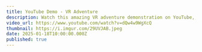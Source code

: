 ```yaml
---
title: YouTube Demo - VR Adventure
description: Watch this amazing VR adventure demonstration on YouTube,,,, now
video_url: https://www.youtube.com/watch?v=dQw4w9WgXcQ
thumbnail: https://i.imgur.com/29UVJAB.jpeg
date: 2025-01-18T10:00:00.000Z
published: true
---
```

